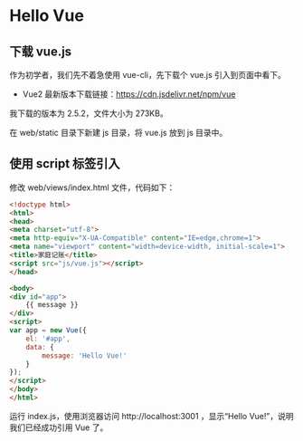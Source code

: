 # Hello Vue

## 下载 vue.js

作为初学者，我们先不着急使用 vue-cli，先下载个 vue.js 引入到页面中看下。

* Vue2 最新版本下载链接：https://cdn.jsdelivr.net/npm/vue

我下载的版本为 2.5.2，文件大小为 273KB。

在 web/static 目录下新建 js 目录，将 vue.js 放到 js 目录中。

## 使用 script 标签引入

修改 web/views/index.html 文件，代码如下：

```html
<!doctype html>
<html>
<head>
<meta charset="utf-8">
<meta http-equiv="X-UA-Compatible" content="IE=edge,chrome=1">
<meta name="viewport" content="width=device-width, initial-scale=1">
<title>家庭记账</title>
<script src="js/vue.js"></script>
</head>

<body>
<div id="app">
    {{ message }}
</div>
<script>
var app = new Vue({
    el: '#app',
    data: {
        message: 'Hello Vue!'
    }
});
</script>
</body>
</html>
```

运行 index.js，使用浏览器访问 http://localhost:3001 ，显示“Hello Vue!”，说明我们已经成功引用 Vue 了。